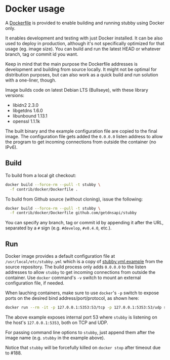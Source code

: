 # Docker usage

A [Dockerfile](./Dockerfile) is provided to enable building and running stubby
using Docker only.

It enables development and testing with just Docker installed. It can be also
used to deploy in production, although it's not specifically optimized for that
usage (eg. image size). You can build and run the latest HEAD or whatever
branch, tag or commit id you want.

Keep in mind that the main purpose the Dockerfile addresses is development and
building from source locally. It might not be optimal for distribution purposes,
but can also work as a quick build and run solution with a one-liner, though.

Image builds code on latest Debian LTS (Bullseye), with these library versions:
- libidn2 2.3.0
- libgetdns 1.6.0
- libunbound 1.13.1
- openssl 1.1.1k

The built binary and the example configuration file are copied to the final
image. The configuration file gets added the `0.0.0.0` listen address to allow
the program to get incoming connections from outside the container (no IPv6).

## Build
To build from a local git checkout:
``` sh
docker build --force-rm --pull -t stubby \
  -f contrib/docker/Dockerfile .
```

To build from Github source (without cloning), issue the following:
``` sh
docker build --force-rm --pull -t stubby \
  -f contrib/docker/Dockerfile github.com/getdnsapi/stubby
```
You can specify any branch, tag or commit id by appending it after the URL,
separated by a `#` sign (e.g. `#develop`, `#v0.4.0`, etc.).

## Run
Docker image provides a default configuration file at `/usr/local/etc/stubby.yml`
which is a copy of [stubby.yml.example](../../stubby.yml.example) from the source repository.
The build process only adds `0.0.0.0` to the listen addresses to allow `stubby`
to get incoming connections from outside the container. Use `docker` command's
`-v` switch to mount an external configuration file, if needed.

When lauching containers, make sure to use `docker`'s `-p` switch to expose
ports on the desired bind address/port/protocol, as shown here:
``` sh
docker run --rm -it -p 127.0.0.1:5353:53/tcp -p 127.0.0.1:5353:53/udp stubby
```
The above example exposes internal port 53 where `stubby` is listening on the
host's `127.0.0.1:5353`, both on TCP and UDP.

For passing command line options to `stubby`, just append them after the image
name (e.g. `stubby` in the example above).

Notice that `stubby` will be forcefully killed on `docker stop` after timeout
due to #188.
